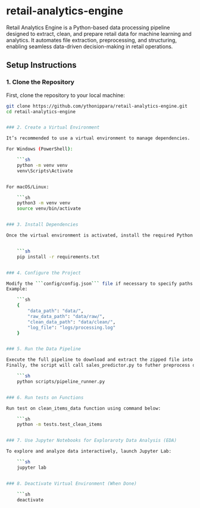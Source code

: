 # retail-analytics-engine
Retail Analytics Engine is a Python-based data processing pipeline designed to extract, clean, and prepare retail data for machine learning and analytics. It automates file extraction, preprocessing, and structuring, enabling seamless data-driven decision-making in retail operations.

## Setup Instructions

### 1. Clone the Repository

First, clone the repository to your local machine:

```sh
git clone https://github.com/ythonippara/retail-analytics-engine.git
cd retail-analytics-engine


### 2. Create a Virtual Environment

It’s recommended to use a virtual environment to manage dependencies.

For Windows (PowerShell):

    ```sh
    python -m venv venv
    venv\Scripts\Activate


For macOS/Linux:

    ```sh
    python3 -m venv venv
    source venv/bin/activate


### 3. Install Dependencies

Once the virtual environment is activated, install the required Python packages:


    ```sh
    pip install -r requirements.txt


### 4. Configure the Project

Modify the ```config/config.json``` file if necessary to specify paths and parameters.
Example:

    ```sh
    {
        "data_path": "data/",
        "raw_data_path": "data/raw/",
        "clean_data_path": "data/clean/",
        "log_file": "logs/processing.log"
    }


### 5. Run the Data Pipeline

Execute the full pipeline to download and extract the zipped file into the data/raw/ directory. Then to clean the data and save it in data/clean directory.
Finally, the script will call sales_predictor.py to futher preprocess data, split it into training and test sets, and make a prediction using linear regression model.

    ```sh
    python scripts/pipeline_runner.py


### 6. Run tests on Functions

Run test on clean_items_data function using command below:

    ```sh
    python -m tests.test_clean_items


### 7. Use Jupyter Notebooks for Exploraroty Data Analysis (EDA)

To explore and analyze data interactively, launch Jupyter Lab:

    ```sh
    jupyter lab


### 8. Deactivate Virtual Environment (When Done)

    ```sh
    deactivate








